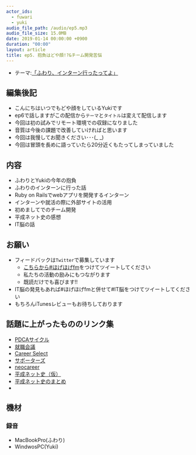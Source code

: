 ```yaml
---
actor_ids:
  - fuwari
  - yuki
audio_file_path: /audio/ep5.mp3
audio_file_size: 15.0MB
date: 2019-01-14 00:00:00 +0900
duration: "00:00"
layout: article
title: ep5. 抱負はどや顔!?&チーム開発苦悩
---
```

- テーマ:[「ふわり、インターン行ったってよ」]()
  
## 編集後記
- こんにちはいつでもどや顔をしているYukiです
- ep6で話しますがこの配信から`テーマ`と`タイトル`は変えて配信します
- 今回は初の試みでリモート環境での収録になりました
- 音質は今後の課題で改善していければと思います
- 今回は我慢してお聞きください･･･(_ _)
- 今回は冒頭を長めに語っていたら20分近くもたってしまっていました
  
## 内容
- ふわりとYukiの今年の抱負
- ふわりのインターンに行った話
- Ruby on Railsでwebアプリを開発するインターン
- インターンや就活の際に外部サイトの活用
- 初めましてでのチーム開発
- 平成ネット史の感想
- IT脳の話
  
## お願い
- フィードバックは`Twitter`で募集しています
    - [こちらから#ほげほげfm](https://twitter.com/search?f=tweets&q=%23%E3%81%BB%E3%81%92%E3%81%BB%E3%81%92fm&src=typd)をつけてツイートしてください
    - 私たちの活動の励みにもつながります
    - 既読だけでも喜びます!!
- IT脳の発見もあれば#ほげほげfmと併せて#IT脳をつけてツイートしてください
- もちろんiTunesレビューもお待ちしております


## 話題に上がったもののリンク集
- [PDCAサイクル](https://ja.wikipedia.org/wiki/PDCA%E3%82%B5%E3%82%A4%E3%82%AF%E3%83%AB)
- [就職会議](https://syukatsu-kaigi.jp/)
- [Career Select](https://careerselect.jp/)
- [サポーターズ](https://supporterz.jp/)
- [neocareer](https://www.neo-career.co.jp/)
- [平成ネット史（仮）](http://www4.nhk.or.jp/nethistory/)
- [平成ネット史のまとめ](https://coconutsjapan.com/entertainment/heisei-netshi-nhk-horiemon/10918/)
- []()

## 機材  
### 録音
- MacBookPro(ふわり)
- WindwosPC(Yuki)